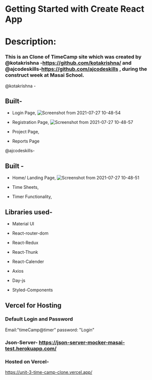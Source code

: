 # Getting Started with Create React App

# Description:

### This is an Clone of TimeCamp site which was created by @kotakrishna -https://github.com/kotakrishna/ and @ajcodeskills-https://github.com/ajcodeskills , during the construct week at Masai School.

@kotakrishna -

## Built-

- Login Page,
![Screenshot from 2021-07-27 10-48-54](https://user-images.githubusercontent.com/68987839/127100022-16060048-8e08-4e52-ab16-2dc4d5ce9b30.png)

- Registration Page,
![Screenshot from 2021-07-27 10-48-57](https://user-images.githubusercontent.com/68987839/127100003-6e49f965-a0e5-449e-b0b2-c1b7b3abaf1d.png)

- Project Page,

- Reports Page

@ajcodeskills-

## Built -

- Home/ Landing Page,
![Screenshot from 2021-07-27 10-48-51](https://user-images.githubusercontent.com/68987839/127099965-61679718-960a-4bed-b746-80b2dccce78a.png)

- Time Sheets,

- Timer Functionality,

## Libraries used-

- Material UI

- React-router-dom

- React-Redux

- React-Thunk

- React-Calender

- Axios

- Day-js

- Styled-Components

## Vercel for Hosting

### Default Login and Password

Email:"timeCamp@timer"
password: "Login"

### Json-Server- https://json-server-mocker-masai-test.herokuapp.com/

### Hosted on Vercel-

https://unit-3-time-camp-clone.vercel.app/
